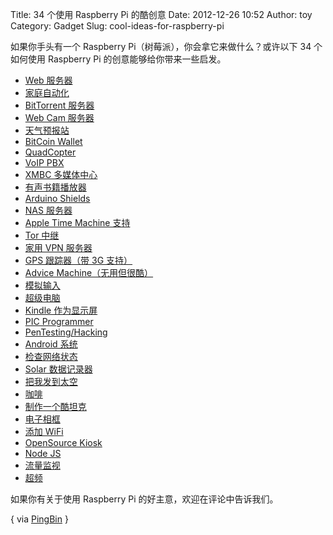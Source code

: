 Title: 34 个使用 Raspberry Pi 的酷创意
Date: 2012-12-26 10:52
Author: toy
Category: Gadget
Slug: cool-ideas-for-raspberry-pi

如果你手头有一个 Raspberry Pi（树莓派），你会拿它来做什么？或许以下 34 个如何使用 Raspberry Pi 的创意能够给你带来一些启发。

* [Web 服务器](http://www.penguintutor.com/linux/raspberrypi-webserver)  
* [家庭自动化](http://www.instructables.com/id/Raspberry-Pi-GPIO-home-automation/)  
* [BitTorrent 服务器](http://blog.snapdragon.cc/raspberry-pi-as-bittorrent-server/)  
* [Web Cam 服务器](http://www.raspberrypi.org/archives/tag/webcam)  
* [天气预报站](http://blog.retep.org/2012/07/30/installing-a-usb-weather-station-on-a-raspberry-pi-part-1/)  
* [BitCoin Wallet](https://bitcointalk.org/index.php?topic=93724.0)  
* [QuadCopter](http://hackaday.com/2012/12/01/raspberry-pi-quadcopter/)  
* [VoIP PBX](http://www.raspberry-asterisk.org/)  
* [XMBC 多媒体中心](http://hackaday.com/2012/11/19/raspberry-pi-reaches-critical-mass-as-xbmc-hardware/)  
* [有声书籍播放器](http://hackaday.com/2012/11/01/one-button-audiobook-player-made-from-a-raspberry-pi/)  
* [Arduino Shields](http://www.cooking-hacks.com/index.php/documentation/tutorials/raspberry-pi-to-arduino-shields-connection-bridge)  
* [NAS 服务器](http://elinux.org/R-Pi_NAS)  
* [Apple Time Machine 支持](http://www.andadapt.com/2012/09/06/raspberry-pi-raspbian-hfs-afp-and-time-machine/)  
* [Tor 中继](http://lifehacker.com/5953155/use-a-raspberry-pi-as-a-tor-relay-and-help-others-browser-anonymously)  
* [家用 VPN 服务器](http://wellsb.com/post/29412820494/raspberry-pi-vpn-server)  
* [GPS 跟踪器（带 3G 支持）](http://www.milos.ivanovic.co.nz/blog/252)  
* [Advice Machine（无用但很酷）](http://hackaday.com/2012/09/26/machine-offers-cheap-advice-charges-more-for-something-profound/)  
* [模拟输入](http://hackaday.com/2012/09/14/a-truly-professional-raspi-analog-input/)  
* [超级电脑](http://www.southampton.ac.uk/~sjc/raspberrypi/)  
* [Kindle 作为显示屏](http://www.ponnuki.net/2012/09/kindleberry-pi/)  
* [PIC Programmer](http://holdenc.altervista.org/rpp/)  
* [PenTesting/Hacking](http://blog.pwnieexpress.com/post/24967860602/raspberry-pwn-a-pentesting-release-for-the-raspberry)  
* [Android 系统](http://www.raspberrypi.org/archives/1700)  
* [检查网络状态](https://wiki.bitlair.nl/Pages/Projects/Netlight)  
* [Solar 数据记录器](http://www.briandorey.com/post/Raspberry-Pi-Solar-Data-Logger.aspx)  
* [把我发到太空](http://www.daveakerman.com/?p=592)  
* [咖啡](http://moccapi.blogspot.co.uk/2012/03/idea.html)  
* [制作一个酷坦克](http://blog.ianrenton.com/raspberry-tank-build-diary/)  
* [电子相框](http://www.cjb.im/2012/06/raspberry-pi-wireless-display-using.html)  
* [添加 WiFi](http://pingbin.com/2012/12/setup-wifi-raspberry-pi/)  
* [OpenSource Kiosk](http://pikiosk.tumblr.com/)  
* [Node JS](http://elsmorian.com/post/23474168753/node-js-on-raspberry-pi)  
* [流量监视](http://www.thepowerbase.com/2012/12/integreen-brings-open-source-traffic-monitoring-to-italy/)  
* [超频](http://www.jeremymorgan.com/tutorials/raspberry-pi/how-to-overclock-raspberry-pi/)

如果你有关于使用 Raspberry Pi 的好主意，欢迎在评论中告诉我们。

{ via [PingBin](http://pingbin.com/2012/12/30-cool-ideas-raspberry-pi-project/) }

